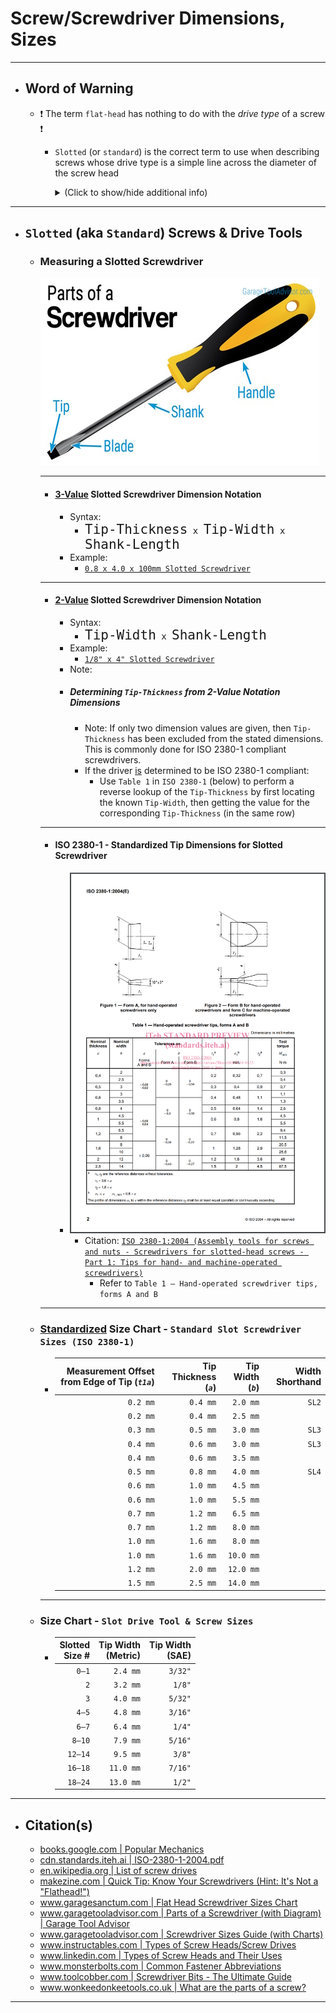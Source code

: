   <!-- https://github.com/mcavallo-git/Coding/blob/main/hardware/screws-screwdrivers/slotted-standard_flathead-is-type-of-head_shape_dimensions-sizes.md -->

# Screw/Screwdriver Dimensions, Sizes

***

- ## Word of Warning
  - ❗ The term `flat-head` has nothing to do with the *drive type* of a screw ❗
    - `Slotted` (or `standard`) is the correct term to use when describing screws whose drive type is a simple line across the diameter of the screw head
      <details><summary>(Click to show/hide additional info)</summary><p>

      - `Flat-head screws` do **NOT** define the driver required to drive the head of a screw (e.g. it does **not** describe the type of screwdriver or driver bit to use)
      - `Flat-head screws` **DO** define a specific screw head/shank geometry
        - Specifically, `flat-head screws` are ones which mate flushly with the surface they're being screwed into
        - See <a href="images/screw-head-types.jpg">screw-head-types.jpg</a> for some common screw head types
      - Therefore, when attempting to reference a `slotted` or `standard` driver type (*especially* when discussing screws and not drivers), it is best to avoid usage of the term `flat-head` unless you're using the term to define the required mounting flushness of the head of the screw (and not the driver required)
  
  </p></details>

***

- ## `Slotted` (aka `Standard`) Screws & Drive Tools

  - ### Measuring a Slotted Screwdriver
      <a href="https://www.garagetooladvisor.com/hand-tools/parts-of-a-screwdriver-diagram"><img src="images/parts-of-a-screwdriver.jpg" /></a>
      ***
      - #### <u>3-Value</u> Slotted Screwdriver Dimension Notation
        - Syntax:
          - <kbd><kbd style="font-size:150%">Tip-Thickness</kbd> x <kbd style="font-size:150%">Tip-Width</kbd> x <kbd style="font-size:150%">Shank-Length</kbd></kbd>
        - Example:
          - [`0.8 x 4.0 x 100mm Slotted Screwdriver`](https://www.amazon.com/s?k=0.8+x+4.0+x+100mm+Slotted+Screwdriver)
      ***
      - #### <u>2-Value</u> Slotted Screwdriver Dimension Notation
        - Syntax:
          - <kbd><kbd style="font-size:150%">Tip-Width</kbd> x <kbd style="font-size:150%">Shank-Length</kbd></kbd>
        - Example:
          - [`1/8" x 4" Slotted Screwdriver`](https://www.amazon.com/s?k=1%2F8%22+x+4%22+Slotted+Screwdriver)
        - Note:
        - ##### Determining `Tip-Thickness` from 2-Value Notation Dimensions
          - Note: If only two dimension values are given, then `Tip-Thickness` has been excluded from the stated dimensions. This is commonly done for ISO 2380-1 compliant screwdrivers.
          - If the driver <u>is</u> determined to be ISO 2380-1 compliant:
            - Use `Table 1` in `ISO 2380-1` (below) to perform a reverse lookup of the `Tip-Thickness` by first locating the known `Tip-Width`, then getting the value for the corresponding `Tip-Thickness` (in the same row)
      ***
    - #### ISO 2380-1 - Standardized Tip Dimensions for Slotted Screwdriver
      - [<img src="images/slotted-screwdriver-tips_iso-2380-1.png" />](https://cdn.standards.iteh.ai/samples/35869/8172b254f966470ab774a4c0a99231a2/ISO-2380-1-2004.pdf)
        - Citation: [`ISO 2380-1:2004 (Assembly tools for screws and nuts - Screwdrivers for slotted-head screws - Part 1: Tips for hand- and machine-operated screwdrivers)`](https://cdn.standards.iteh.ai/samples/35869/8172b254f966470ab774a4c0a99231a2/ISO-2380-1-2004.pdf)
          - Refer to `Table 1 — Hand-operated screwdriver tips, forms A and B`
    ***
  - ### <u>Standardized</u> Size Chart - `Standard Slot Screwdriver Sizes (ISO 2380-1)`
    - | Measurement Offset from Edge of Tip (*`t1a`*) | Tip Thickness (*`a`*) | Tip Width (*`b`*) | Width Shorthand |
      | --------------------------------------------: | --------------------: | ----------------: | --------------: |
      |                                      `0.2 mm` |              `0.4 mm` |          `2.0 mm` |           `SL2` |
      |                                      `0.2 mm` |              `0.4 mm` |          `2.5 mm` |                 |
      |                                      `0.3 mm` |              `0.5 mm` |          `3.0 mm` |           `SL3` |
      |                                      `0.4 mm` |              `0.6 mm` |          `3.0 mm` |           `SL3` |
      |                                      `0.4 mm` |              `0.6 mm` |          `3.5 mm` |                 |
      |                                      `0.5 mm` |              `0.8 mm` |          `4.0 mm` |           `SL4` |
      |                                      `0.6 mm` |              `1.0 mm` |          `4.5 mm` |                 |
      |                                      `0.6 mm` |              `1.0 mm` |          `5.5 mm` |                 |
      |                                      `0.7 mm` |              `1.2 mm` |          `6.5 mm` |                 |
      |                                      `0.7 mm` |              `1.2 mm` |          `8.0 mm` |                 |
      |                                      `1.0 mm` |              `1.6 mm` |          `8.0 mm` |                 |
      |                                      `1.0 mm` |              `1.6 mm` |         `10.0 mm` |                 |
      |                                      `1.2 mm` |              `2.0 mm` |         `12.0 mm` |                 |
      |                                      `1.5 mm` |              `2.5 mm` |         `14.0 mm` |                 |
    ***
  - ### Size Chart - `Slot Drive Tool & Screw Sizes`
    - | Slotted<br />Size # | Tip Width<br />(Metric) | Tip Width<br />(SAE) |
      | ------------------: | ----------------------: | -------------------: |
      |               `0–1` |                `2.4 mm` |              `3/32"` |
      |                 `2` |                `3.2 mm` |               `1/8"` |
      |                 `3` |                `4.0 mm` |              `5/32"` |
      |               `4–5` |                `4.8 mm` |              `3/16"` |
      |               `6–7` |                `6.4 mm` |               `1/4"` |
      |              `8–10` |                `7.9 mm` |              `5/16"` |
      |             `12–14` |                `9.5 mm` |               `3/8"` |
      |             `16–18` |               `11.0 mm` |              `7/16"` |
      |             `18–24` |               `13.0 mm` |               `1/2"` |

***

- ## Citation(s)
  - [books.google.com | Popular Mechanics](https://books.google.com/books?id=R2YEAAAAMBAJ&pg=PA82#v=onepage&q&f=false)
  - [cdn.standards.iteh.ai | ISO-2380-1-2004.pdf](https://cdn.standards.iteh.ai/samples/35869/8172b254f966470ab774a4c0a99231a2/ISO-2380-1-2004.pdf)
  - [en.wikipedia.org | List of screw drives](https://en.wikipedia.org/wiki/List_of_screw_drives)
  - [makezine.com | Quick Tip: Know Your Screwdrivers (Hint: It's Not a "Flathead!")](https://makezine.com/article/workshop/quick-tip-know-your-screwdrivers-hint-its-not-called-a-flathead/)
  - [www.garagesanctum.com | Flat Head Screwdriver Sizes Chart](https://www.garagesanctum.com/size-chart/screwdriver-sizes-chart/#ftoc-heading-1)
  - [www.garagetooladvisor.com | Parts of a Screwdriver (with Diagram) | Garage Tool Advisor](https://www.garagetooladvisor.com/hand-tools/parts-of-a-screwdriver-diagram/)
  - [www.garagetooladvisor.com | Screwdriver Sizes Guide (with Charts)](https://www.garagetooladvisor.com/hand-tools/screwdriver-sizes/)
  - [www.instructables.com | Types of Screw Heads/Screw Drives](https://www.instructables.com/Types-of-Screw-Heads/)
  - [www.linkedin.com | Types of Screw Heads and Their Uses](https://www.linkedin.com/pulse/types-screw-heads-uses-%C3%BCnal-sevim)
  - [www.monsterbolts.com | Common Fastener Abbreviations](https://monsterbolts.com/pages/abbreviations)
  - [www.toolcobber.com | Screwdriver Bits - The Ultimate Guide](https://www.toolcobber.com.au/power-tools/drilling/accessories/screwdriver-bits/)
  - [www.wonkeedonkeetools.co.uk | What are the parts of a screw?](https://www.wonkeedonkeetools.co.uk/screws/what-are-the-parts-of-a-screw)

***

